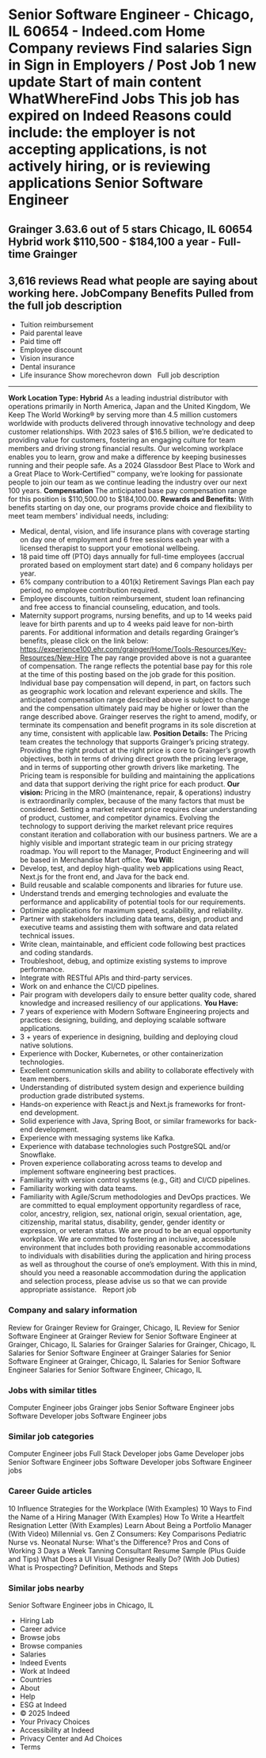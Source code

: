 Senior Software Engineer - Chicago, IL 60654 - Indeed.com
Home
Company reviews
Find salaries
Sign in
Sign in
Employers / Post Job
1 new update
Start of main content
WhatWhereFind Jobs
This job has expired on Indeed
Reasons could include: the employer is not accepting applications, is not actively hiring, or is reviewing applications
Senior Software Engineer
========================
Grainger
3.63.6 out of 5 stars
Chicago, IL 60654
Hybrid work
$110,500 - $184,100 a year - Full-time
Grainger
--------
3,616 reviews
Read what people are saying about working here.
JobCompany
Benefits Pulled from the full job description
---------------------------------------------
* Tuition reimbursement
* Paid parental leave
* Paid time off
* Employee discount
* Vision insurance
* Dental insurance
* Life insurance
Show morechevron down
&nbsp;
Full job description
--------------------
**Work Location Type:** **Hybrid**
As a leading industrial distributor with operations primarily in North America, Japan and the United Kingdom, We Keep The World Working® by serving more than 4.5 million customers worldwide with products delivered through innovative technology and deep customer relationships. With 2023 sales of $16.5 billion, we’re dedicated to providing value for customers, fostering an engaging culture for team members and driving strong financial results.
Our welcoming workplace enables you to learn, grow and make a difference by keeping businesses running and their people safe. As a 2024 Glassdoor Best Place to Work and a Great Place to Work-Certified™ company, we’re looking for passionate people to join our team as we continue leading the industry over our next 100 years.
**Compensation**
The anticipated base pay compensation range for this position is $110,500.00 to $184,100.00.
**Rewards and Benefits:**
With benefits starting on day one, our programs provide choice and flexibility to meet team members' individual needs, including:
* Medical, dental, vision, and life insurance plans with coverage starting on day one of employment and 6 free sessions each year with a licensed therapist to support your emotional wellbeing.
* 18 paid time off (PTO) days annually for full-time employees (accrual prorated based on employment start date) and 6 company holidays per year.
* 6% company contribution to a 401(k) Retirement Savings Plan each pay period, no employee contribution required.
* Employee discounts, tuition reimbursement, student loan refinancing and free access to financial counseling, education, and tools.
* Maternity support programs, nursing benefits, and up to 14 weeks paid leave for birth parents and up to 4 weeks paid leave for non-birth parents.
For additional information and details regarding Grainger’s benefits, please click on the link below:
https://experience100.ehr.com/grainger/Home/Tools-Resources/Key-Resources/New-Hire
The pay range provided above is not a guarantee of compensation. The range reflects the potential base pay for this role at the time of this posting based on the job grade for this position. Individual base pay compensation will depend, in part, on factors such as geographic work location and relevant experience and skills.
The anticipated compensation range described above is subject to change and the compensation ultimately paid may be higher or lower than the range described above.
Grainger reserves the right to amend, modify, or terminate its compensation and benefit programs in its sole discretion at any time, consistent with applicable law.
**Position Details:**
The Pricing team creates the technology that supports Grainger’s pricing strategy. Providing the right product at the right price is core to Grainger’s growth objectives, both in terms of driving direct growth the pricing leverage, and in terms of supporting other growth drivers like marketing. The Pricing team is responsible for building and maintaining the applications and data that support deriving the right price for each product.
**Our vision:** Pricing in the MRO (maintenance, repair, & operations) industry is extraordinarily complex, because of the many factors that must be considered. Setting a market relevant price requires clear understanding of product, customer, and competitor dynamics. Evolving the technology to support deriving the market relevant price requires constant iteration and collaboration with our business partners. We are a highly visible and important strategic team in our pricing strategy roadmap.
You will report to the Manager, Product Engineering and will be based in Merchandise Mart office.
**You Will:**
* Develop, test, and deploy high-quality web applications using React, Next.js for the front end, and Java for the back end.
* Build reusable and scalable components and libraries for future use.
* Understand trends and emerging technologies and evaluate the performance and applicability of potential tools for our requirements.
* Optimize applications for maximum speed, scalability, and reliability.
* Partner with stakeholders including data teams, design, product and executive teams and assisting them with software and data related technical issues.
* Write clean, maintainable, and efficient code following best practices and coding standards.
* Troubleshoot, debug, and optimize existing systems to improve performance.
* Integrate with RESTful APIs and third-party services.
* Work on and enhance the CI/CD pipelines.
* Pair program with developers daily to ensure better quality code, shared knowledge and increased resiliency of our applications.
**You Have:**
* 7 years of experience with Modern Software Engineering projects and practices: designing, building, and deploying scalable software applications.
* 3 + years of experience in designing, building and deploying cloud native solutions.
* Experience with Docker, Kubernetes, or other containerization technologies.
* Excellent communication skills and ability to collaborate effectively with team members.
* Understanding of distributed system design and experience building production grade distributed systems.
* Hands-on experience with React.js and Next.js frameworks for front-end development.
* Solid experience with Java, Spring Boot, or similar frameworks for back-end development.
* Experience with messaging systems like Kafka.
* Experience with database technologies such PostgreSQL and/or Snowflake.
* Proven experience collaborating across teams to develop and implement software engineering best practices.
* Familiarity with version control systems (e.g., Git) and CI/CD pipelines.
* Familiarity working with data teams.
* Familiarity with Agile/Scrum methodologies and DevOps practices.
We are committed to equal employment opportunity regardless of race, color, ancestry, religion, sex, national origin, sexual orientation, age, citizenship, marital status, disability, gender, gender identity or expression, or veteran status. We are proud to be an equal opportunity workplace.
We are committed to fostering an inclusive, accessible environment that includes both providing reasonable accommodations to individuals with disabilities during the application and hiring process as well as throughout the course of one’s employment. With this in mind, should you need a reasonable accommodation during the application and selection process, please advise us so that we can provide appropriate assistance.
&nbsp;
Report job
### Company and salary information
Review for Grainger
Review for Grainger, Chicago, IL
Review for Senior Software Engineer at Grainger
Review for Senior Software Engineer at Grainger, Chicago, IL
Salaries for Grainger
Salaries for Grainger, Chicago, IL
Salaries for Senior Software Engineer at Grainger
Salaries for Senior Software Engineer at Grainger, Chicago, IL
Salaries for Senior Software Engineer
Salaries for Senior Software Engineer, Chicago, IL
### Jobs with similar titles
Computer Engineer jobs
Grainger jobs
Senior Software Engineer jobs
Software Developer jobs
Software Engineer jobs
### Similar job categories
Computer Engineer jobs
Full Stack Developer jobs
Game Developer jobs
Senior Software Engineer jobs
Software Developer jobs
Software Engineer jobs
### Career Guide articles
10 Influence Strategies for the Workplace (With Examples)
10 Ways to Find the Name of a Hiring Manager (With Examples)
How To Write a Heartfelt Resignation Letter (With Examples)
Learn About Being a Portfolio Manager (With Video)
Millennial vs. Gen Z Consumers: Key Comparisons
Pediatric Nurse vs. Neonatal Nurse: What's the Difference?
Pros and Cons of Working 3 Days a Week
Tanning Consultant Resume Sample (Plus Guide and Tips)
What Does a UI Visual Designer Really Do? (With Job Duties)
What is Prospecting? Definition, Methods and Steps
### Similar jobs nearby
Senior Software Engineer jobs in Chicago, IL
* Hiring Lab
* Career advice
* Browse jobs
* Browse companies
* Salaries
* Indeed Events
* Work at Indeed
* Countries
* About
* Help
* ESG at Indeed
* © 2025 Indeed
* Your Privacy Choices
* Accessibility at Indeed
* Privacy Center and Ad Choices
* Terms